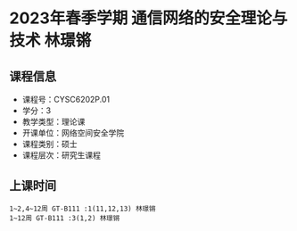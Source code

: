 # 2023年春季学期 通信网络的安全理论与技术 林璟锵






## 课程信息

- 课程号：CYSC6202P.01
- 学分：3
- 教学类型：理论课
- 开课单位：网络空间安全学院
- 课程类别：硕士
- 课程层次：研究生课程

## 上课时间

```
1~2,4~12周 GT-B111 :1(11,12,13) 林璟锵
1~12周 GT-B111 :3(1,2) 林璟锵
```

